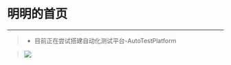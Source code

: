 # 明明的首页
****
> - 目前正在尝试搭建自动化测试平台-AutoTestPlatform

> ![](https://timgsa.baidu.com/timg?image&quality=80&size=b9999_10000&sec=1603777295898&di=05ff79c92243b9557799b039f1f2c2f2&imgtype=0&src=http%3A%2F%2Fhbimg.b0.upaiyun.com%2F9ae525df099720900b572d023104597868c66ac09e02-PeH7dn_fw658)

